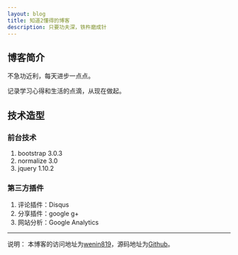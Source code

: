 ```yaml
---
layout: blog
title: 知道2懂得的博客
description: 只要功夫深，铁杵磨成针
---
```


## 博客简介

不急功近利，每天进步一点点。

记录学习心得和生活的点滴，从现在做起。

## 技术造型

### 前台技术

1. bootstrap 3.0.3
1. normalize 3.0
1. jquery 1.10.2

### 第三方插件

1. 评论插件：Disqus
1. 分享插件：google g+
1. 网站分析：Google Analytics

- - -
说明：
本博客的访问地址为[wenin819][]，源码地址为[Github][myGithub]。

 [wenin819]:   http://wenin819.com "wenin819"
 [myGithub]:   https://github.com/wenin819/wenin819.github.io

